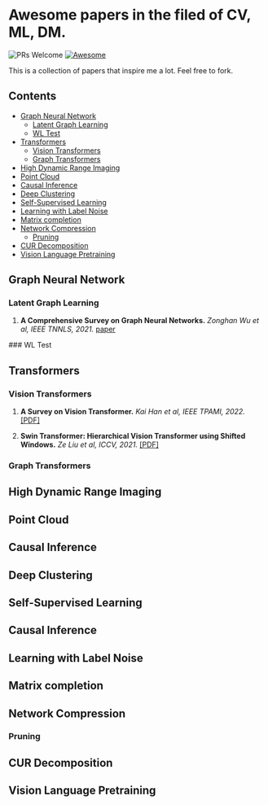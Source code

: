 # Awesome papers in the filed of CV, ML, DM.

![PRs Welcome](https://img.shields.io/badge/PhD-Welcome-green) [![Awesome](https://awesome.re/badge.svg)](https://awesome.re)

This is a collection of papers that inspire me a lot. Feel free to fork. 


## Contents

- [Graph Neural Network](#GNN)
  - [Latent Graph Learning](#LGL) 
  - [WL Test](#wltest)
- [Transformers](#Transformers)
  - [Vision Transformers](#ViT)
  - [Graph Transformers](#GraphTransformers)
- [High Dynamic Range Imaging](#HDR)
- [Point Cloud](#pointcloud)
- [Causal Inference](#cause)
- [Deep Clustering](#deepclustering)
- [Self-Supervised Learning](#ssl)
- [Learning with Label Noise](#labelnoise)
- [Matrix completion](#matrixcompletion)
- [Network Compression](#networkcompression)
  - [Pruning](#pruning)
- [CUR Decomposition](#cur)
- [Vision Language Pretraining](#VLP)





<a name="GNN" />

## Graph Neural Network


<a name="LGL" />

### Latent Graph Learning

1. **A Comprehensive Survey on Graph Neural Networks.** *Zonghan Wu et al, IEEE TNNLS, 2021.* [paper](https://ieeexplore.ieee.org/document/9046288)


<a name="wltest" />
### WL Test



<a name="Transformers" />

## Transformers

<a name="ViT" />

### Vision Transformers

1. **A Survey on Vision Transformer.** *Kai Han et al, IEEE TPAMI, 2022.*  [[PDF]](https://ieeexplore.ieee.org/document/9716741)

1. **Swin Transformer: Hierarchical Vision Transformer using Shifted Windows.** *Ze Liu et al, ICCV, 2021.*  [[PDF]](https://ieeexplore.ieee.org/document/9710580)

<a name="GraphTransformers" />

### Graph Transformers





<a name="HDR" />

## High Dynamic Range Imaging


<a name="pointcloud" />

## Point Cloud


<a name="cause" />

## Causal Inference




<a name="deepclustering" />

## Deep Clustering



<a name="ssl" />

## Self-Supervised Learning




<a name="cause" />

## Causal Inference



<a name="labelnoise" />

## Learning with Label Noise



<a name="matrixcompletion" />

## Matrix completion




<a name="networkcompression" />

## Network Compression

<a name="pruning" />

### Pruning



<a name="cur" />

## CUR Decomposition





<a name="VLP" />

## Vision Language Pretraining 
